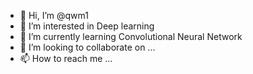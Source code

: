 - 👋 Hi, I’m @qwm1
- 👀 I’m interested in Deep learning
- 🌱 I’m currently learning Convolutional Neural Network
- 💞️ I’m looking to collaborate on ...
- 📫 How to reach me ...

<!---
qwm1/qwm1 is a ✨ special ✨ repository because its `README.md` (this file) appears on your GitHub profile.
You can click the Preview link to take a look at your changes.
--->
